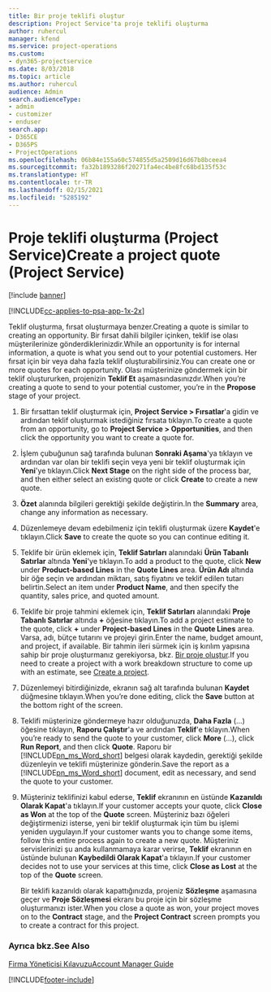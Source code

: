 ```yaml
---
title: Bir proje teklifi oluştur
description: Project Service'ta proje teklifi oluşturma
author: ruhercul
manager: kfend
ms.service: project-operations
ms.custom:
- dyn365-projectservice
ms.date: 8/03/2018
ms.topic: article
ms.author: ruhercul
audience: Admin
search.audienceType:
- admin
- customizer
- enduser
search.app:
- D365CE
- D365PS
- ProjectOperations
ms.openlocfilehash: 06b84e155a60c574855d5a2509d16d67b8bceea4
ms.sourcegitcommit: fa32b1893286f20271fa4ec4be8fc68bd135f53c
ms.translationtype: HT
ms.contentlocale: tr-TR
ms.lasthandoff: 02/15/2021
ms.locfileid: "5285192"
---
```

# <a name="create-a-project-quote-project-service"></a><span data-ttu-id="24ce3-103">Proje teklifi oluşturma (Project Service)</span><span class="sxs-lookup"><span data-stu-id="24ce3-103">Create a project quote (Project Service)</span></span>

[!include [banner](../includes/psa-now-project-operations.md)]

[!INCLUDE[cc-applies-to-psa-app-1x-2x](../includes/cc-applies-to-psa-app-1x-2x.md)]

<span data-ttu-id="24ce3-104">Teklif oluşturma, fırsat oluşturmaya benzer.</span><span class="sxs-lookup"><span data-stu-id="24ce3-104">Creating a quote is similar to creating an opportunity.</span></span> <span data-ttu-id="24ce3-105">Bir fırsat dahili bilgiler içinken, teklif ise olası müşterilerinize gönderdiklerinizdir.</span><span class="sxs-lookup"><span data-stu-id="24ce3-105">While an opportunity is for internal information, a quote is what you send out to your potential customers.</span></span> <span data-ttu-id="24ce3-106">Her fırsat için bir veya daha fazla teklif oluşturabilirsiniz.</span><span class="sxs-lookup"><span data-stu-id="24ce3-106">You can create one or more quotes for each opportunity.</span></span> <span data-ttu-id="24ce3-107">Olası müşterinize göndermek için bir teklif oluştururken, projenizin **Teklif Et** aşamasındasınızdır.</span><span class="sxs-lookup"><span data-stu-id="24ce3-107">When you’re creating a quote to send to your potential customer, you’re in the **Propose** stage of your project.</span></span>  
  
1. <span data-ttu-id="24ce3-108">Bir fırsattan teklif oluşturmak için, **Project Service > Fırsatlar**'a gidin ve ardından teklif oluşturmak istediğiniz fırsata tıklayın.</span><span class="sxs-lookup"><span data-stu-id="24ce3-108">To create a quote from an opportunity, go to **Project Service > Opportunities**, and then click the opportunity you want to create a quote for.</span></span>  
  
2. <span data-ttu-id="24ce3-109">İşlem çubuğunun sağ tarafında bulunan **Sonraki Aşama**'ya tıklayın ve ardından var olan bir teklifi seçin veya yeni bir teklif oluşturmak için **Yeni**'ye tıklayın.</span><span class="sxs-lookup"><span data-stu-id="24ce3-109">Click **Next Stage** on the right side of the process bar, and then either select an existing quote or click **Create** to create a new quote.</span></span>  
  
3. <span data-ttu-id="24ce3-110">**Özet** alanında bilgileri gerektiği şekilde değiştirin.</span><span class="sxs-lookup"><span data-stu-id="24ce3-110">In the **Summary** area, change any information as necessary.</span></span>  
  
4. <span data-ttu-id="24ce3-111">Düzenlemeye devam edebilmeniz için teklifi oluşturmak üzere **Kaydet**'e tıklayın.</span><span class="sxs-lookup"><span data-stu-id="24ce3-111">Click **Save** to create the quote so you can continue editing it.</span></span>  
  
5. <span data-ttu-id="24ce3-112">Teklife bir ürün eklemek için, **Teklif Satırları** alanındaki **Ürün Tabanlı Satırlar** altında **Yeni**'ye tıklayın.</span><span class="sxs-lookup"><span data-stu-id="24ce3-112">To add a product to the quote, click **New** under **Product-based Lines** in the **Quote Lines** area.</span></span> <span data-ttu-id="24ce3-113">**Ürün Adı** altında bir öğe seçin ve ardından miktarı, satış fiyatını ve teklif edilen tutarı belirtin.</span><span class="sxs-lookup"><span data-stu-id="24ce3-113">Select an item under **Product Name**, and then specify the quantity, sales price, and quoted amount.</span></span>  
  
6. <span data-ttu-id="24ce3-114">Teklife bir proje tahmini eklemek için, **Teklif Satırları** alanındaki **Proje Tabanlı Satırlar** altında **+** öğesine tıklayın.</span><span class="sxs-lookup"><span data-stu-id="24ce3-114">To add a project estimate to the quote, click **+** under **Project-based Lines** in the **Quote Lines** area.</span></span> <span data-ttu-id="24ce3-115">Varsa, adı, bütçe tutarını ve projeyi girin.</span><span class="sxs-lookup"><span data-stu-id="24ce3-115">Enter the name, budget amount, and project, if available.</span></span> <span data-ttu-id="24ce3-116">Bir tahmin ileri sürmek için iş kırılım yapısına sahip bir proje oluşturmanız gerekiyorsa, bkz. [Bir proje oluştur](../psa/create-project.md).</span><span class="sxs-lookup"><span data-stu-id="24ce3-116">If you need to create a project with a work breakdown structure to come up with an estimate, see [Create a project](../psa/create-project.md).</span></span>  
  
7. <span data-ttu-id="24ce3-117">Düzenlemeyi bitirdiğinizde, ekranın sağ alt tarafında bulunan **Kaydet** düğmesine tıklayın.</span><span class="sxs-lookup"><span data-stu-id="24ce3-117">When you’re done editing, click the **Save** button at the bottom right of the screen.</span></span>  
  
8. <span data-ttu-id="24ce3-118">Teklifi müşterinize göndermeye hazır olduğunuzda, **Daha Fazla** (…) öğesine tıklayın, **Raporu Çalıştır**'a ve ardından **Teklif**'e tıklayın.</span><span class="sxs-lookup"><span data-stu-id="24ce3-118">When you’re ready to send the quote to your customer, click **More** (…), click **Run Report**, and then click **Quote**.</span></span> <span data-ttu-id="24ce3-119">Raporu bir [!INCLUDE[pn_ms_Word_short](../includes/pn-ms-word-short.md)] belgesi olarak kaydedin, gerektiği şekilde düzenleyin ve teklifi müşterinize gönderin.</span><span class="sxs-lookup"><span data-stu-id="24ce3-119">Save the report as a [!INCLUDE[pn_ms_Word_short](../includes/pn-ms-word-short.md)] document, edit as necessary, and send the quote to your customer.</span></span>  
  
9. <span data-ttu-id="24ce3-120">Müşteriniz teklifinizi kabul ederse, **Teklif** ekranının en üstünde **Kazanıldı Olarak Kapat**'a tıklayın.</span><span class="sxs-lookup"><span data-stu-id="24ce3-120">If your customer accepts your quote, click **Close as Won** at the top of the **Quote** screen.</span></span> <span data-ttu-id="24ce3-121">Müşteriniz bazı öğeleri değiştirmenizi isterse, yeni bir teklif oluşturmak için tüm bu işlemi yeniden uygulayın.</span><span class="sxs-lookup"><span data-stu-id="24ce3-121">If your customer wants you to change some items, follow this entire process again to create a new quote.</span></span> <span data-ttu-id="24ce3-122">Müşteriniz servislerinizi şu anda kullanmamaya karar verirse, **Teklif** ekranının en üstünde bulunan **Kaybedildi Olarak Kapat**'a tıklayın.</span><span class="sxs-lookup"><span data-stu-id="24ce3-122">If your customer decides not to use your services at this time, click **Close as Lost** at the top of the **Quote** screen.</span></span>  
  
   <span data-ttu-id="24ce3-123">Bir teklifi kazanıldı olarak kapattığınızda, projeniz **Sözleşme** aşamasına geçer ve **Proje Sözleşmesi** ekranı bu proje için bir sözleşme oluşturmanızı ister.</span><span class="sxs-lookup"><span data-stu-id="24ce3-123">When you close a quote as won, your project moves on to the **Contract** stage, and the **Project Contract** screen prompts you to create a contract for this project.</span></span>  
  
### <a name="see-also"></a><span data-ttu-id="24ce3-124">Ayrıca bkz.</span><span class="sxs-lookup"><span data-stu-id="24ce3-124">See Also</span></span>  
 [<span data-ttu-id="24ce3-125">Firma Yöneticisi Kılavuzu</span><span class="sxs-lookup"><span data-stu-id="24ce3-125">Account Manager Guide</span></span>](../psa/account-manager-guide.md)


[!INCLUDE[footer-include](../includes/footer-banner.md)]